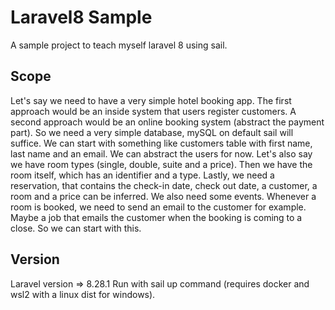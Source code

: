 # Laravel8 Sample
A sample project to teach myself laravel 8 using sail.

## Scope
Let's say we need to have a very simple hotel booking app. The first approach would be an inside system that users register customers. A second approach would be an online booking system (abstract the payment part).
So we need a very simple database, mySQL on default sail will suffice. We can start with something like customers table with first name, last name and an email. We can abstract the users for now.
Let's also say we have room types (single, double, suite and a price). Then we have the room itself, which has an identifier and a type. Lastly, we need a reservation, that contains the check-in date, check out date, a customer, a room and a price can be inferred.
We also need some events. Whenever a room is booked, we need to send an email to the customer for example. Maybe a job that emails the customer when the booking is coming to a close.
So we can start with this.

## Version
Laravel version => 8.28.1
Run with sail up command (requires docker and wsl2 with a linux dist for windows).
